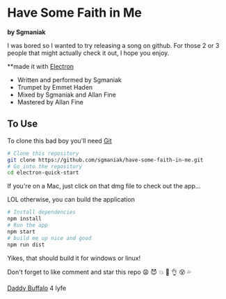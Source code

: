 # Have Some Faith in Me

**by Sgmaniak**

I was bored so I wanted to try releasing a song on github. For those 2 or 3 people that might actually check it out, I hope you enjoy.

**made it with [Electron](https://electronjs.org)


- Written and performed by Sgmaniak
- Trumpet by Emmet Haden
- Mixed by Sgmaniak and Allan Fine
- Mastered by Allan Fine

## To Use

To clone this bad boy you'll need [Git](https://git-scm.com)

```bash
# Clone this repository
git clone https://github.com/sgmaniak/have-some-faith-in-me.git
# Go into the repository
cd electron-quick-start
```

If you\'re on a Mac, just click on that dmg file to check out the app...

LOL otherwise, you can build the application

```bash
# Install dependencies
npm install
# Run the app
npm start
# build me up nice and good
npm run dist
```

Yikes, that should build it for windows or linux!

Don't forget to like comment and star this repo
:weary:	:smiling_imp: :boom: :triumph: :ok_hand: :dizzy_face: :sweat_drops:

[Daddy Buffalo](https://daddybuffalo.com/) 4 lyfe
